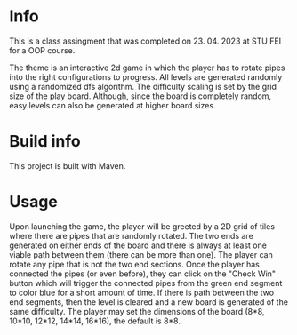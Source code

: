 # Info
This is a class assingment that was completed on 23. 04. 2023 at STU FEI for a OOP course.

The theme is an interactive 2d game in which the player has to rotate pipes into the right configurations to progress. All levels are generated randomly using a randomized dfs algorithm.
The difficulty scaling is set by the grid size of the play board. Although, since the board is completely random, easy levels can also be generated at higher board sizes.

# Build info
This project is built with Maven.

# Usage
Upon launching the game, the player will be greeted by a 2D grid of tiles where there are pipes that are randomly rotated.
The two ends are generated on either ends of the board and there is always at least one viable path between them \(there can be more than one\).
The player can rotate any pipe that is not the two end sections.
Once the player has connected the pipes \(or even before\), they can click on the "Check Win" button which will trigger the connected pipes from the green end segment to color blue for a short amount of time.
If there is path between the two end segments, then the level is cleared and a new board is generated of the same difficulty.
The player may set the dimensions of the board \(8\*8, 10\*10, 12\*12, 14\*14, 16\*16\), the default is 8\*8.

